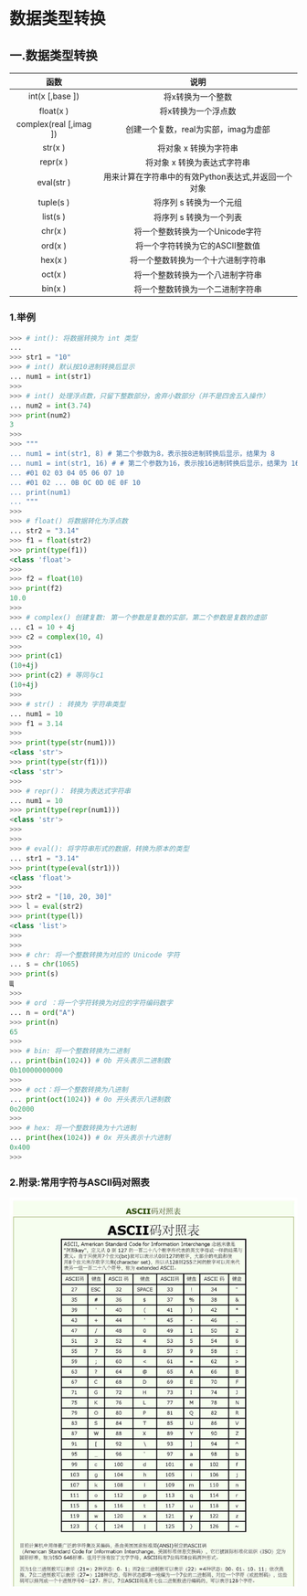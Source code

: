 # 数据类型转换

## 一.数据类型转换

|          函数          |                        说明                         |
| :--------------------: | :-------------------------------------------------: |
|    int(x [,base ])     |                  将x转换为一个整数                  |
|       float(x )        |                 将x转换为一个浮点数                 |
| complex(real [,imag ]) |        创建一个复数，real为实部，imag为虚部         |
|        str(x )         |                将对象 x 转换为字符串                |
|        repr(x )        |             将对象 x 转换为表达式字符串             |
|       eval(str )       | 用来计算在字符串中的有效Python表达式,并返回一个对象 |
|       tuple(s )        |               将序列 s 转换为一个元组               |
|        list(s )        |               将序列 s 转换为一个列表               |
|        chr(x )         |           将一个整数转换为一个Unicode字符           |
|        ord(x )         |           将一个字符转换为它的ASCII整数值           |
|        hex(x )         |         将一个整数转换为一个十六进制字符串          |
|        oct(x )         |          将一个整数转换为一个八进制字符串           |
|        bin(x )         |          将一个整数转换为一个二进制字符串           |

### 1.举例

```python
>>> # int(): 将数据转换为 int 类型
... 
>>> str1 = "10"
>>> # int() 默认按10进制转换后显示
... num1 = int(str1)
>>> 
>>> # int() 处理浮点数，只留下整数部分，舍弃小数部分（并不是四舍五入操作）
... num2 = int(3.74)
>>> print(num2)
3
>>> 
>>> """
... num1 = int(str1, 8) # 第二个参数为8，表示按8进制转换后显示，结果为 8
... num1 = int(str1, 16) # # 第二个参数为16，表示按16进制转换后显示，结果为 16
... #01 02 03 04 05 06 07 10
... #01 02 ... 0B 0C 0D 0E 0F 10
... print(num1)
... """
>>> 
>>> # float() 将数据转化为浮点数
... str2 = "3.14"
>>> f1 = float(str2)
>>> print(type(f1))
<class 'float'>
>>> 
>>> f2 = float(10)
>>> print(f2)
10.0
>>> 
>>> # complex() 创建复数: 第一个参数是复数的实部，第二个参数是复数的虚部
... c1 = 10 + 4j
>>> c2 = complex(10, 4)
>>> 
>>> print(c1)
(10+4j)
>>> print(c2) # 等同与c1
(10+4j)
>>> 
>>> # str() : 转换为 字符串类型
... num1 = 10
>>> f1 = 3.14
>>> 
>>> print(type(str(num1)))
<class 'str'>
>>> print(type(str(f1)))
<class 'str'>
>>> 
>>> # repr()： 转换为表达式字符串
... num1 = 10
>>> print(type(repr(num1)))
<class 'str'>
>>> 
>>> 
>>> # eval(): 将字符串形式的数据，转换为原本的类型
... str1 = "3.14"
>>> print(type(eval(str1)))
<class 'float'>
>>> 
>>> str2 = "[10, 20, 30]"
>>> l = eval(str2)
>>> print(type(l))
<class 'list'>
>>> 
>>> 
>>> # chr: 将一个整数转换为对应的 Unicode 字符
... s = chr(1065)
>>> print(s)
Щ
>>> 
>>> # ord ：将一个字符转换为对应的字符编码数字
... n = ord("A")
>>> print(n)
65
>>> 
>>> # bin: 将一个整数转换为二进制
... print(bin(1024)) # 0b 开头表示二进制数
0b10000000000
>>> 
>>> # oct：将一个整数转换为八进制
... print(oct(1024)) # 0o 开头表示八进制数
0o2000
>>> 
>>> # hex: 将一个整数转换为十六进制
... print(hex(1024)) # 0x 开头表示十六进制
0x400
>>>
```

###  2.附录:常用字符与ASCII码对照表

![ASCII码对照表](https://raw.githubusercontent.com/AH-Toby/ImageStorage/master/ImageStorageASCII%E7%A0%81%E5%AF%B9%E7%85%A7%E8%A1%A8.jpg)